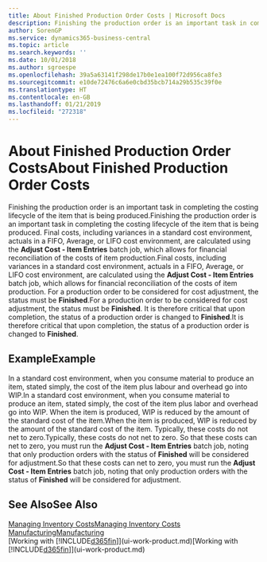 ```yaml
---
title: About Finished Production Order Costs | Microsoft Docs
description: Finishing the production order is an important task in completing the costing lifecycle of the item that is being produced. Final costs, including variances in a standard cost environment, actuals in a FIFO, Average, or LIFO cost environment, are calculated using the Adjust Cost - Item Entries batch job.
author: SorenGP
ms.service: dynamics365-business-central
ms.topic: article
ms.search.keywords: ''
ms.date: 10/01/2018
ms.author: sgroespe
ms.openlocfilehash: 39a5a63141f298de17b0e1ea100f72d956ca8fe3
ms.sourcegitcommit: e10de72476c6a6e0cbd35bcb714a29b535c39f0e
ms.translationtype: HT
ms.contentlocale: en-GB
ms.lasthandoff: 01/21/2019
ms.locfileid: "272318"
---
```

# <a name="about-finished-production-order-costs"></a><span data-ttu-id="b6c20-104">About Finished Production Order Costs</span><span class="sxs-lookup"><span data-stu-id="b6c20-104">About Finished Production Order Costs</span></span>
<span data-ttu-id="b6c20-105">Finishing the production order is an important task in completing the costing lifecycle of the item that is being produced.</span><span class="sxs-lookup"><span data-stu-id="b6c20-105">Finishing the production order is an important task in completing the costing lifecycle of the item that is being produced.</span></span> <span data-ttu-id="b6c20-106">Final costs, including variances in a standard cost environment, actuals in a FIFO, Average, or LIFO cost environment, are calculated using the **Adjust Cost - Item Entries** batch job, which allows for financial reconciliation of the costs of item production.</span><span class="sxs-lookup"><span data-stu-id="b6c20-106">Final costs, including variances in a standard cost environment, actuals in a FIFO, Average, or LIFO cost environment, are calculated using the **Adjust Cost - Item Entries** batch job, which allows for financial reconciliation of the costs of item production.</span></span> <span data-ttu-id="b6c20-107">For a production order to be considered for cost adjustment, the status must be **Finished**.</span><span class="sxs-lookup"><span data-stu-id="b6c20-107">For a production order to be considered for cost adjustment, the status must be **Finished**.</span></span> <span data-ttu-id="b6c20-108">It is therefore critical that upon completion, the status of a production order is changed to **Finished**.</span><span class="sxs-lookup"><span data-stu-id="b6c20-108">It is therefore critical that upon completion, the status of a production order is changed to **Finished**.</span></span>  

## <a name="example"></a><span data-ttu-id="b6c20-109">Example</span><span class="sxs-lookup"><span data-stu-id="b6c20-109">Example</span></span>  
 <span data-ttu-id="b6c20-110">In a standard cost environment, when you consume material to produce an item, stated simply, the cost of the item plus labour and overhead go into WIP.</span><span class="sxs-lookup"><span data-stu-id="b6c20-110">In a standard cost environment, when you consume material to produce an item, stated simply, the cost of the item plus labor and overhead go into WIP.</span></span> <span data-ttu-id="b6c20-111">When the item is produced, WIP is reduced by the amount of the standard cost of the item.</span><span class="sxs-lookup"><span data-stu-id="b6c20-111">When the item is produced, WIP is reduced by the amount of the standard cost of the item.</span></span> <span data-ttu-id="b6c20-112">Typically, these costs do not net to zero.</span><span class="sxs-lookup"><span data-stu-id="b6c20-112">Typically, these costs do not net to zero.</span></span> <span data-ttu-id="b6c20-113">So that these costs can net to zero, you must run the **Adjust Cost - Item Entries** batch job, noting that only production orders with the status of **Finished** will be considered for adjustment.</span><span class="sxs-lookup"><span data-stu-id="b6c20-113">So that these costs can net to zero, you must run the **Adjust Cost - Item Entries** batch job, noting that only production orders with the status of **Finished** will be considered for adjustment.</span></span>  

## <a name="see-also"></a><span data-ttu-id="b6c20-114">See Also</span><span class="sxs-lookup"><span data-stu-id="b6c20-114">See Also</span></span>  
[<span data-ttu-id="b6c20-115">Managing Inventory Costs</span><span class="sxs-lookup"><span data-stu-id="b6c20-115">Managing Inventory Costs</span></span>](finance-manage-inventory-costs.md)  
[<span data-ttu-id="b6c20-116">Manufacturing</span><span class="sxs-lookup"><span data-stu-id="b6c20-116">Manufacturing</span></span>](production-manage-manufacturing.md)  
<span data-ttu-id="b6c20-117">[Working with [!INCLUDE[d365fin](includes/d365fin_md.md)]](ui-work-product.md)</span><span class="sxs-lookup"><span data-stu-id="b6c20-117">[Working with [!INCLUDE[d365fin](includes/d365fin_md.md)]](ui-work-product.md)</span></span>
